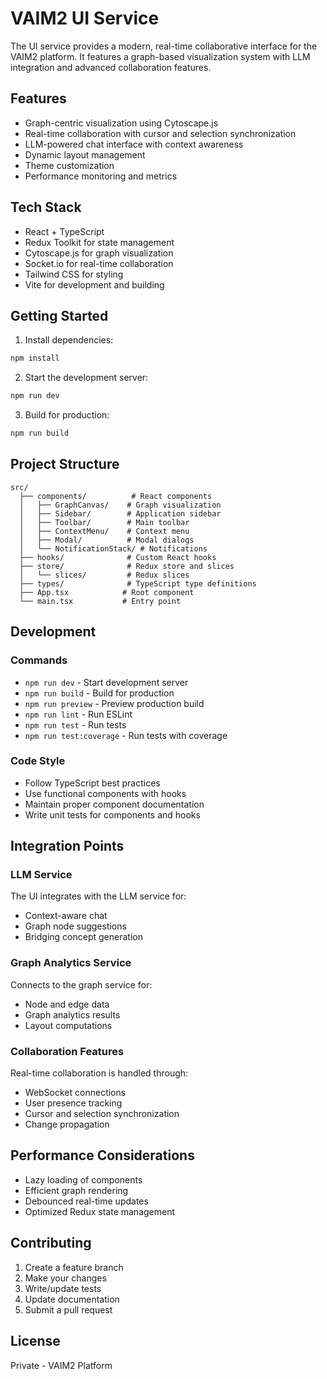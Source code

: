 # VAIM2 UI Service

The UI service provides a modern, real-time collaborative interface for the VAIM2 platform. It features a graph-based visualization system with LLM integration and advanced collaboration features.

## Features

- Graph-centric visualization using Cytoscape.js
- Real-time collaboration with cursor and selection synchronization
- LLM-powered chat interface with context awareness
- Dynamic layout management
- Theme customization
- Performance monitoring and metrics

## Tech Stack

- React + TypeScript
- Redux Toolkit for state management
- Cytoscape.js for graph visualization
- Socket.io for real-time collaboration
- Tailwind CSS for styling
- Vite for development and building

## Getting Started

1. Install dependencies:
```bash
npm install
```

2. Start the development server:
```bash
npm run dev
```

3. Build for production:
```bash
npm run build
```

## Project Structure

```
src/
  ├── components/          # React components
  │   ├── GraphCanvas/    # Graph visualization
  │   ├── Sidebar/        # Application sidebar
  │   ├── Toolbar/        # Main toolbar
  │   ├── ContextMenu/    # Context menu
  │   ├── Modal/          # Modal dialogs
  │   └── NotificationStack/ # Notifications
  ├── hooks/              # Custom React hooks
  ├── store/              # Redux store and slices
  │   └── slices/         # Redux slices
  ├── types/              # TypeScript type definitions
  ├── App.tsx            # Root component
  └── main.tsx           # Entry point
```

## Development

### Commands

- `npm run dev` - Start development server
- `npm run build` - Build for production
- `npm run preview` - Preview production build
- `npm run lint` - Run ESLint
- `npm run test` - Run tests
- `npm run test:coverage` - Run tests with coverage

### Code Style

- Follow TypeScript best practices
- Use functional components with hooks
- Maintain proper component documentation
- Write unit tests for components and hooks

## Integration Points

### LLM Service

The UI integrates with the LLM service for:
- Context-aware chat
- Graph node suggestions
- Bridging concept generation

### Graph Analytics Service

Connects to the graph service for:
- Node and edge data
- Graph analytics results
- Layout computations

### Collaboration Features

Real-time collaboration is handled through:
- WebSocket connections
- User presence tracking
- Cursor and selection synchronization
- Change propagation

## Performance Considerations

- Lazy loading of components
- Efficient graph rendering
- Debounced real-time updates
- Optimized Redux state management

## Contributing

1. Create a feature branch
2. Make your changes
3. Write/update tests
4. Update documentation
5. Submit a pull request

## License

Private - VAIM2 Platform